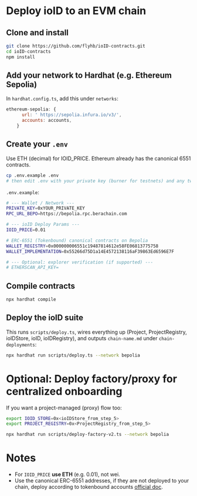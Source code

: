 # Deploy ioID to an EVM chain

## Clone and install
```sh
git clone https://github.com/flyhb/ioID-contracts.git
cd ioID-contracts
npm install
```

## Add your network to Hardhat (e.g. Ethereum Sepolia)

In `hardhat.config.ts`, add this under `networks`:
```js
ethereum-sepolia: {
      url: ' https://sepolia.infura.io/v3/',
      accounts: accounts,
    }
```

## Create your `.env`
Use ETH (decimal) for IOID_PRICE. Ethereum already has the canonical 6551 contracts.

```sh
cp .env.example .env
# then edit .env with your private key (burner for testnets) and any tweaks you need
```

`.env.example`:

```sh
# --- Wallet / Network ---
PRIVATE_KEY=0xYOUR_PRIVATE_KEY
RPC_URL_BEPO=https://bepolia.rpc.berachain.com

# --- ioID Deploy Params ---
IOID_PRICE=0.01

# ERC-6551 (Tokenbound) canonical contracts on Bepolia
WALLET_REGISTRY=0x000000006551c19487814612e58FE06813775758
WALLET_IMPLEMENTATION=0x55266d75D1a14E4572138116aF39863Ed6596E7F

# --- Optional: explorer verification (if supported) ---
# ETHERSCAN_API_KEY=
```

## Compile contracts
```sh
npx hardhat compile
```

## Deploy the ioID suite
This runs `scripts/deploy.ts`, wires everything up (Project, ProjectRegistry, ioIDStore, ioID, ioIDRegistry), and outputs `chain-name.md` under `chain-deployments`:

```sh
npx hardhat run scripts/deploy.ts --network bepolia
```

# Optional: Deploy factory/proxy for centralized onboarding
If you want a project-managed (proxy) flow too:

```sh
export IOID_STORE=0x<ioIDStore_from_step_5>
export PROJECT_REGISTRY=0x<ProjectRegistry_from_step_5>

npx hardhat run scripts/deploy-factory-v2.ts --network bepolia
```

# Notes
- For `IOID_PRICE` **use ETH** (e.g. 0.01), not wei.
- Use the canonical ERC-6551 addresses, if they are not deployed to your chain, deploy according to tokenbound accounts [official doc](https://docs.tokenbound.org/guides/deploy-registry).
